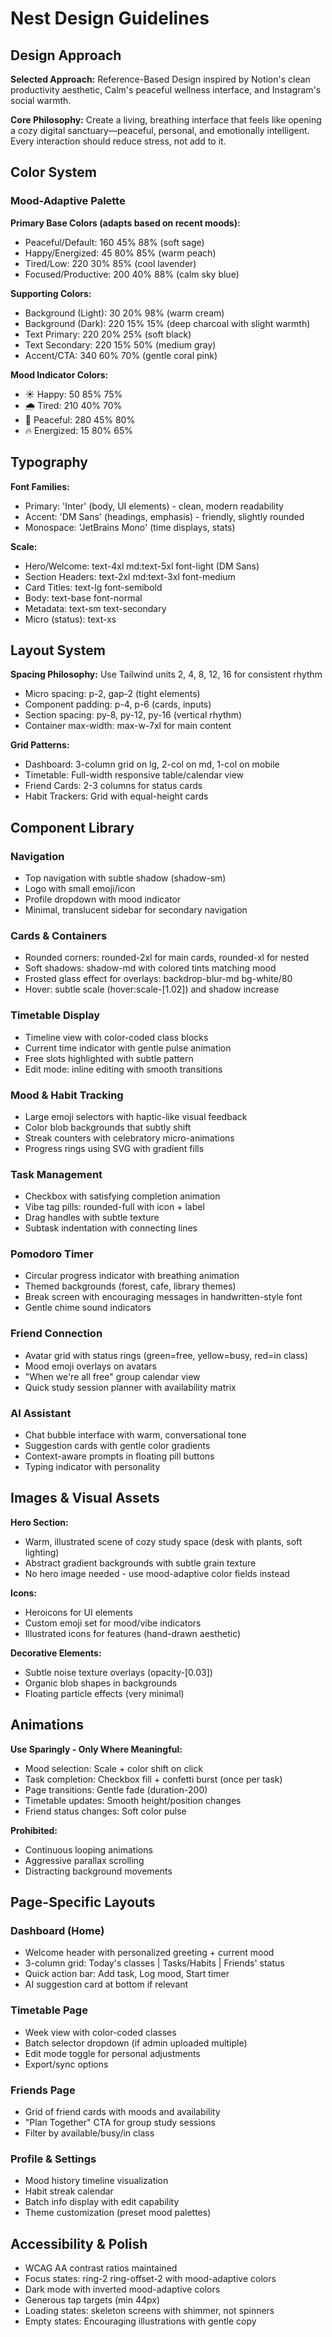 # Nest Design Guidelines

## Design Approach

**Selected Approach:** Reference-Based Design inspired by Notion's clean productivity aesthetic, Calm's peaceful wellness interface, and Instagram's social warmth.

**Core Philosophy:** Create a living, breathing interface that feels like opening a cozy digital sanctuary—peaceful, personal, and emotionally intelligent. Every interaction should reduce stress, not add to it.

## Color System

### Mood-Adaptive Palette
**Primary Base Colors (adapts based on recent moods):**
- Peaceful/Default: 160 45% 88% (soft sage)
- Happy/Energized: 45 80% 85% (warm peach)
- Tired/Low: 220 30% 85% (cool lavender)
- Focused/Productive: 200 40% 88% (calm sky blue)

**Supporting Colors:**
- Background (Light): 30 20% 98% (warm cream)
- Background (Dark): 220 15% 15% (deep charcoal with slight warmth)
- Text Primary: 220 20% 25% (soft black)
- Text Secondary: 220 15% 50% (medium gray)
- Accent/CTA: 340 60% 70% (gentle coral pink)

**Mood Indicator Colors:**
- ☀️ Happy: 50 85% 75%
- 🌧️ Tired: 210 40% 70%
- 🌸 Peaceful: 280 45% 80%
- 🔥 Energized: 15 80% 65%

## Typography

**Font Families:**
- Primary: 'Inter' (body, UI elements) - clean, modern readability
- Accent: 'DM Sans' (headings, emphasis) - friendly, slightly rounded
- Monospace: 'JetBrains Mono' (time displays, stats)

**Scale:**
- Hero/Welcome: text-4xl md:text-5xl font-light (DM Sans)
- Section Headers: text-2xl md:text-3xl font-medium
- Card Titles: text-lg font-semibold
- Body: text-base font-normal
- Metadata: text-sm text-secondary
- Micro (status): text-xs

## Layout System

**Spacing Philosophy:** Use Tailwind units 2, 4, 8, 12, 16 for consistent rhythm
- Micro spacing: p-2, gap-2 (tight elements)
- Component padding: p-4, p-6 (cards, inputs)
- Section spacing: py-8, py-12, py-16 (vertical rhythm)
- Container max-width: max-w-7xl for main content

**Grid Patterns:**
- Dashboard: 3-column grid on lg, 2-col on md, 1-col on mobile
- Timetable: Full-width responsive table/calendar view
- Friend Cards: 2-3 columns for status cards
- Habit Trackers: Grid with equal-height cards

## Component Library

### Navigation
- Top navigation with subtle shadow (shadow-sm)
- Logo with small emoji/icon
- Profile dropdown with mood indicator
- Minimal, translucent sidebar for secondary navigation

### Cards & Containers
- Rounded corners: rounded-2xl for main cards, rounded-xl for nested
- Soft shadows: shadow-md with colored tints matching mood
- Frosted glass effect for overlays: backdrop-blur-md bg-white/80
- Hover: subtle scale (hover:scale-[1.02]) and shadow increase

### Timetable Display
- Timeline view with color-coded class blocks
- Current time indicator with gentle pulse animation
- Free slots highlighted with subtle pattern
- Edit mode: inline editing with smooth transitions

### Mood & Habit Tracking
- Large emoji selectors with haptic-like visual feedback
- Color blob backgrounds that subtly shift
- Streak counters with celebratory micro-animations
- Progress rings using SVG with gradient fills

### Task Management
- Checkbox with satisfying completion animation
- Vibe tag pills: rounded-full with icon + label
- Drag handles with subtle texture
- Subtask indentation with connecting lines

### Pomodoro Timer
- Circular progress indicator with breathing animation
- Themed backgrounds (forest, cafe, library themes)
- Break screen with encouraging messages in handwritten-style font
- Gentle chime sound indicators

### Friend Connection
- Avatar grid with status rings (green=free, yellow=busy, red=in class)
- Mood emoji overlays on avatars
- "When we're all free" group calendar view
- Quick study session planner with availability matrix

### AI Assistant
- Chat bubble interface with warm, conversational tone
- Suggestion cards with gentle color gradients
- Context-aware prompts in floating pill buttons
- Typing indicator with personality

## Images & Visual Assets

**Hero Section:**
- Warm, illustrated scene of cozy study space (desk with plants, soft lighting)
- Abstract gradient backgrounds with subtle grain texture
- No hero image needed - use mood-adaptive color fields instead

**Icons:**
- Heroicons for UI elements
- Custom emoji set for mood/vibe indicators
- Illustrated icons for features (hand-drawn aesthetic)

**Decorative Elements:**
- Subtle noise texture overlays (opacity-[0.03])
- Organic blob shapes in backgrounds
- Floating particle effects (very minimal)

## Animations

**Use Sparingly - Only Where Meaningful:**
- Mood selection: Scale + color shift on click
- Task completion: Checkbox fill + confetti burst (once per task)
- Page transitions: Gentle fade (duration-200)
- Timetable updates: Smooth height/position changes
- Friend status changes: Soft color pulse

**Prohibited:**
- Continuous looping animations
- Aggressive parallax scrolling
- Distracting background movements

## Page-Specific Layouts

### Dashboard (Home)
- Welcome header with personalized greeting + current mood
- 3-column grid: Today's classes | Tasks/Habits | Friends' status
- Quick action bar: Add task, Log mood, Start timer
- AI suggestion card at bottom if relevant

### Timetable Page
- Week view with color-coded classes
- Batch selector dropdown (if admin uploaded multiple)
- Edit mode toggle for personal adjustments
- Export/sync options

### Friends Page
- Grid of friend cards with moods and availability
- "Plan Together" CTA for group study sessions
- Filter by available/busy/in class

### Profile & Settings
- Mood history timeline visualization
- Habit streak calendar
- Batch info display with edit capability
- Theme customization (preset mood palettes)

## Accessibility & Polish

- WCAG AA contrast ratios maintained
- Focus states: ring-2 ring-offset-2 with mood-adaptive colors
- Dark mode with inverted mood-adaptive colors
- Generous tap targets (min 44px)
- Loading states: skeleton screens with shimmer, not spinners
- Empty states: Encouraging illustrations with gentle copy